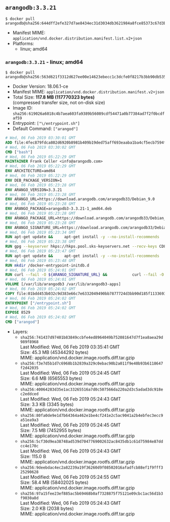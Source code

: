 ## `arangodb:3.3.21`

```console
$ docker pull arangodb@sha256:644dff2efe327d7ae8434ec31d3034db3621984a8fce85373c67d3bfb8432bf8
```

-	Manifest MIME: `application/vnd.docker.distribution.manifest.list.v2+json`
-	Platforms:
	-	linux; amd64

### `arangodb:3.3.21` - linux; amd64

```console
$ docker pull arangodb@sha256:563d621f3312d627ee00e14623ebecc1c3dcfe0f8217b3bb90db535119beff3f
```

-	Docker Version: 18.06.1-ce
-	Manifest MIME: `application/vnd.docker.distribution.manifest.v2+json`
-	Total Size: **117.8 MB (117770323 bytes)**  
	(compressed transfer size, not on-disk size)
-	Image ID: `sha256:619026a6018c4b7aea603fa9389b56089cdf54471a0b77384ad7f2f0bcdfaf59`
-	Entrypoint: `["\/entrypoint.sh"]`
-	Default Command: `["arangod"]`

```dockerfile
# Wed, 06 Feb 2019 03:30:01 GMT
ADD file:4fec879fdca802d6920b8981b409b19ded75aff693eaaba1ba4cf5ecb7594fdb in / 
# Wed, 06 Feb 2019 03:30:02 GMT
CMD ["bash"]
# Wed, 06 Feb 2019 05:22:29 GMT
MAINTAINER Frank Celler <info@arangodb.com>
# Wed, 06 Feb 2019 05:22:29 GMT
ENV ARCHITECTURE=amd64
# Wed, 06 Feb 2019 05:22:29 GMT
ENV DEB_PACKAGE_VERSION=1
# Wed, 06 Feb 2019 05:23:28 GMT
ENV ARANGO_VERSION=3.3.21
# Wed, 06 Feb 2019 05:23:28 GMT
ENV ARANGO_URL=https://download.arangodb.com/arangodb33/Debian_9.0
# Wed, 06 Feb 2019 05:23:28 GMT
ENV ARANGO_PACKAGE=arangodb3-3.3.21-1_amd64.deb
# Wed, 06 Feb 2019 05:23:28 GMT
ENV ARANGO_PACKAGE_URL=https://download.arangodb.com/arangodb33/Debian_9.0/amd64/arangodb3-3.3.21-1_amd64.deb
# Wed, 06 Feb 2019 05:23:28 GMT
ENV ARANGO_SIGNATURE_URL=https://download.arangodb.com/arangodb33/Debian_9.0/amd64/arangodb3-3.3.21-1_amd64.deb.asc
# Wed, 06 Feb 2019 05:23:34 GMT
RUN apt-get update &&     apt-get install -y --no-install-recommends         dirmngr         gpg     && rm -rf /var/lib/apt/lists/*
# Wed, 06 Feb 2019 05:23:38 GMT
RUN gpg --keyserver hkps://hkps.pool.sks-keyservers.net --recv-keys CD8CB0F1E0AD5B52E93F41E7EA93F5E56E751E9B
# Wed, 06 Feb 2019 05:23:47 GMT
RUN apt-get update &&     apt-get install -y --no-install-recommends         ca-certificates         curl         curl         libjemalloc1         libtasn1-6         numactl         openssl         pwgen         sensible-utils     && rm -rf /var/lib/apt/lists/*
# Wed, 06 Feb 2019 05:23:48 GMT
RUN mkdir /docker-entrypoint-initdb.d
# Wed, 06 Feb 2019 05:24:01 GMT
RUN curl --fail -O ${ARANGO_SIGNATURE_URL} &&           curl --fail -O ${ARANGO_PACKAGE_URL} &&             gpg --verify ${ARANGO_PACKAGE}.asc &&     (echo arangodb3 arangodb3/password password test | debconf-set-selections) &&     (echo arangodb3 arangodb3/password_again password test | debconf-set-selections) &&     DEBIAN_FRONTEND="noninteractive" dpkg -i ${ARANGO_PACKAGE} &&     rm -rf /var/lib/arangodb3/* &&     sed -ri         -e 's!127\.0\.0\.1!0.0.0.0!g'         -e 's!^(file\s*=).*!\1 -!'         -e 's!^\s*uid\s*=.*!!'         /etc/arangodb3/arangod.conf     && chgrp 0 /var/lib/arangodb3 /var/lib/arangodb3-apps     && chmod 775 /var/lib/arangodb3 /var/lib/arangodb3-apps     &&     rm -f ${ARANGO_PACKAGE}*
# Wed, 06 Feb 2019 05:24:01 GMT
VOLUME [/var/lib/arangodb3 /var/lib/arangodb3-apps]
# Wed, 06 Feb 2019 05:24:02 GMT
COPY file:01bdd453b032c9d383e66c7e6332049490bb7877724d3bb90d185f11336934d2 in /entrypoint.sh 
# Wed, 06 Feb 2019 05:24:02 GMT
ENTRYPOINT ["/entrypoint.sh"]
# Wed, 06 Feb 2019 05:24:02 GMT
EXPOSE 8529
# Wed, 06 Feb 2019 05:24:02 GMT
CMD ["arangod"]
```

-	Layers:
	-	`sha256:741437d97401b83849ccbfe4ed8964049b752081647d7f1ea8aea29d989f8968`  
		Last Modified: Wed, 06 Feb 2019 03:35:41 GMT  
		Size: 45.3 MB (45344292 bytes)  
		MIME: application/vnd.docker.image.rootfs.diff.tar.gzip
	-	`sha256:f3e7d5b1d7c6968b1b2839a329c0ebac90b2a011f9e40b93b6118647f2d42035`  
		Last Modified: Wed, 06 Feb 2019 05:24:45 GMT  
		Size: 6.6 MB (6565553 bytes)  
		MIME: application/vnd.docker.image.rootfs.diff.tar.gzip
	-	`sha256:40064283d35e1ac33265516a7d0c507566da220a2d3c5adad3dc918ec2eddced`  
		Last Modified: Wed, 06 Feb 2019 05:24:43 GMT  
		Size: 3.3 KB (3345 bytes)  
		MIME: application/vnd.docker.image.rootfs.diff.tar.gzip
	-	`sha256:80fa0de9e1d7b64364a462e1be4cf241e2c5ac9041a2b4ebfec3ecc9a51ea9a3`  
		Last Modified: Wed, 06 Feb 2019 05:24:45 GMT  
		Size: 7.5 MB (7452955 bytes)  
		MIME: application/vnd.docker.image.rootfs.diff.tar.gzip
	-	`sha256:5cf30d9ea38748ad539d7047769002632ac8435db1c61d75984e87ddcc4e170c`  
		Last Modified: Wed, 06 Feb 2019 05:24:43 GMT  
		Size: 115.0 B  
		MIME: application/vnd.docker.image.rootfs.diff.tar.gzip
	-	`sha256:9deebdac4ec2a82239a19f36260d9f08502016afadfcb88ef1f9fff325290628`  
		Last Modified: Wed, 06 Feb 2019 05:24:55 GMT  
		Size: 58.4 MB (58402025 bytes)  
		MIME: application/vnd.docker.image.rootfs.diff.tar.gzip
	-	`sha256:97a15fee23ef885ac5b69468b0af7328875f75121e09cbc1ac56d1b3f9030a8d`  
		Last Modified: Wed, 06 Feb 2019 05:24:43 GMT  
		Size: 2.0 KB (2038 bytes)  
		MIME: application/vnd.docker.image.rootfs.diff.tar.gzip
